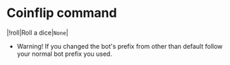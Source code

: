 # Coinflip command

|!roll|Roll a dice|`None`|

* Warning! If you changed the bot's prefix from other than default follow your normal bot prefix you used.